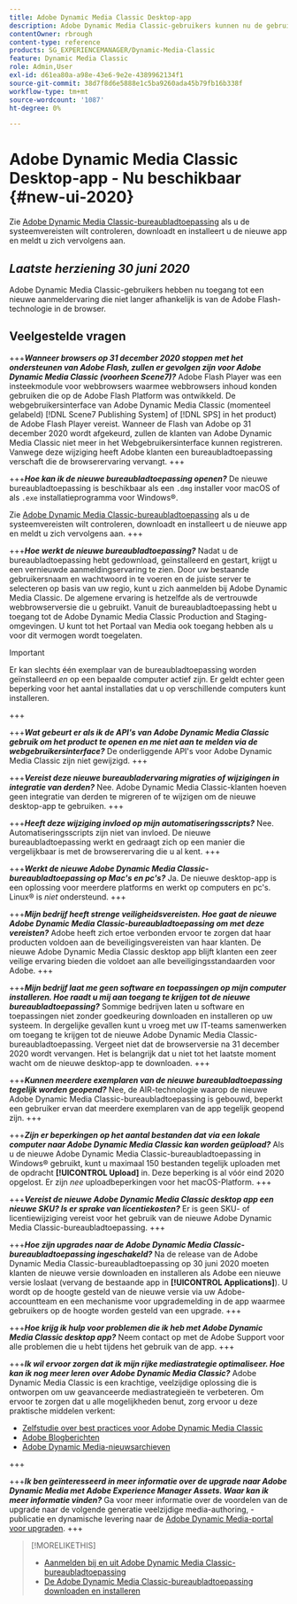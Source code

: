 ```yaml
---
title: Adobe Dynamic Media Classic Desktop-app
description: Adobe Dynamic Media Classic-gebruikers kunnen nu de gebruikersinterface volledig vernieuwen. De ervaring biedt een bijgewerkte aanmelding met koppelingen naar waardevolle bronnen en deze update is bovendien niet langer afhankelijk van de Adobe Flash in de browser.
contentOwner: rbrough
content-type: reference
products: SG_EXPERIENCEMANAGER/Dynamic-Media-Classic
feature: Dynamic Media Classic
role: Admin,User
exl-id: d61ea80a-a98e-43e6-9e2e-4389962134f1
source-git-commit: 38d7f8d6e5888e1c5ba9260ada45b79fb16b338f
workflow-type: tm+mt
source-wordcount: '1087'
ht-degree: 0%

---
```


# Adobe Dynamic Media Classic Desktop-app - Nu beschikbaar {#new-ui-2020}

Zie [Adobe Dynamic Media Classic-bureaubladtoepassing](/help/using/dynamic-media-classic-desktop-app.md) als u de systeemvereisten wilt controleren, downloadt en installeert u de nieuwe app en meldt u zich vervolgens aan.

## _Laatste herziening 30 juni 2020_

Adobe Dynamic Media Classic-gebruikers hebben nu toegang tot een nieuwe aanmeldervaring die niet langer afhankelijk is van de Adobe Flash-technologie in de browser.

## Veelgestelde vragen

+++**_Wanneer browsers op 31 december 2020 stoppen met het ondersteunen van Adobe Flash, zullen er gevolgen zijn voor Adobe Dynamic Media Classic (voorheen Scene7)?_**
Adobe Flash Player was een insteekmodule voor webbrowsers waarmee webbrowsers inhoud konden gebruiken die op de Adobe Flash Platform was ontwikkeld. De webgebruikersinterface van Adobe Dynamic Media Classic (momenteel gelabeld) [!DNL Scene7 Publishing System] of [!DNL SPS] in het product) de Adobe Flash Player vereist. Wanneer de Flash van Adobe op 31 december 2020 wordt afgekeurd, zullen de klanten van Adobe Dynamic Media Classic niet meer in het Webgebruikersinterface kunnen registreren. Vanwege deze wijziging heeft Adobe klanten een bureaubladtoepassing verschaft die de browserervaring vervangt.
+++

+++**_Hoe kan ik de nieuwe bureaubladtoepassing openen?_**
De nieuwe bureaubladtoepassing is beschikbaar als een `.dmg` installer voor macOS of als `.exe` installatieprogramma voor Windows®.

Zie [Adobe Dynamic Media Classic-bureaubladtoepassing](/help/using/dynamic-media-classic-desktop-app.md) als u de systeemvereisten wilt controleren, downloadt en installeert u de nieuwe app en meldt u zich vervolgens aan.
+++

<!-- NEWSLETTER IS DEAD The download links are also available by way of the [Adobe Dynamic Media Classic newsletter subscription page.](https://www.adobe.com/subscription/dynamic-media-newsletter.html) -->

+++**_Hoe werkt de nieuwe bureaubladtoepassing?_**
Nadat u de bureaubladtoepassing hebt gedownload, geïnstalleerd en gestart, krijgt u een vernieuwde aanmeldingservaring te zien. Door uw bestaande gebruikersnaam en wachtwoord in te voeren en de juiste server te selecteren op basis van uw regio, kunt u zich aanmelden bij Adobe Dynamic Media Classic. De algemene ervaring is hetzelfde als de vertrouwde webbrowserversie die u gebruikt. Vanuit de bureaubladtoepassing hebt u toegang tot de Adobe Dynamic Media Classic Production and Staging-omgevingen. U kunt tot het Portaal van Media ook toegang hebben als u voor dit vermogen wordt toegelaten.

>[!IMPORTANT]
>
>Er kan slechts één exemplaar van de bureaubladtoepassing worden geïnstalleerd *en* op een bepaalde computer actief zijn. Er geldt echter geen beperking voor het aantal installaties dat u op verschillende computers kunt installeren.

+++

+++**_Wat gebeurt er als ik de API&#39;s van Adobe Dynamic Media Classic gebruik om het product te openen en me niet aan te melden via de webgebruikersinterface?_**
De onderliggende API&#39;s voor Adobe Dynamic Media Classic zijn niet gewijzigd.
+++

+++**_Vereist deze nieuwe bureaubladervaring migraties of wijzigingen in integratie van derden?_**
Nee. Adobe Dynamic Media Classic-klanten hoeven geen integratie van derden te migreren of te wijzigen om de nieuwe desktop-app te gebruiken.
+++

+++**_Heeft deze wijziging invloed op mijn automatiseringsscripts?_**
Nee. Automatiseringsscripts zijn niet van invloed. De nieuwe bureaubladtoepassing werkt en gedraagt zich op een manier die vergelijkbaar is met de browserervaring die u al kent.
+++

+++**_Werkt de nieuwe Adobe Dynamic Media Classic-bureaubladtoepassing op Mac&#39;s en pc&#39;s?_**
Ja. De nieuwe desktop-app is een oplossing voor meerdere platforms en werkt op computers en pc&#39;s. Linux® is *niet* ondersteund.
+++

+++**_Mijn bedrijf heeft strenge veiligheidsvereisten. Hoe gaat de nieuwe Adobe Dynamic Media Classic-bureaubladtoepassing om met deze vereisten?_**
Adobe heeft zich ertoe verbonden ervoor te zorgen dat haar producten voldoen aan de beveiligingsvereisten van haar klanten. De nieuwe Adobe Dynamic Media Classic desktop app blijft klanten een zeer veilige ervaring bieden die voldoet aan alle beveiligingsstandaarden voor Adobe.
+++

+++**_Mijn bedrijf laat me geen software en toepassingen op mijn computer installeren. Hoe raadt u mij aan toegang te krijgen tot de nieuwe bureaubladtoepassing?_**
Sommige bedrijven laten u software en toepassingen niet zonder goedkeuring downloaden en installeren op uw systeem. In dergelijke gevallen kunt u vroeg met uw IT-teams samenwerken om toegang te krijgen tot de nieuwe Adobe Dynamic Media Classic-bureaubladtoepassing. Vergeet niet dat de browserversie na 31 december 2020 wordt vervangen. Het is belangrijk dat u niet tot het laatste moment wacht om de nieuwe desktop-app te downloaden.
+++

+++**_Kunnen meerdere exemplaren van de nieuwe bureaubladtoepassing tegelijk worden geopend?_**
Nee, de AIR-technologie waarop de nieuwe Adobe Dynamic Media Classic-bureaubladtoepassing is gebouwd, beperkt een gebruiker ervan dat meerdere exemplaren van de app tegelijk geopend zijn.
+++

+++**_Zijn er beperkingen op het aantal bestanden dat via een lokale computer naar Adobe Dynamic Media Classic kan worden geüpload?_**
Als u de nieuwe Adobe Dynamic Media Classic-bureaubladtoepassing in Windows® gebruikt, kunt u maximaal 150 bestanden tegelijk uploaden met de opdracht **[!UICONTROL Upload]** in. Deze beperking is al vóór eind 2020 opgelost. Er zijn *nee* uploadbeperkingen voor het macOS-Platform.
+++

+++**_Vereist de nieuwe Adobe Dynamic Media Classic desktop app een nieuwe SKU? Is er sprake van licentiekosten?_**
Er is geen SKU- of licentiewijziging vereist voor het gebruik van de nieuwe Adobe Dynamic Media Classic-bureaubladtoepassing.
+++

+++**_Hoe zijn upgrades naar de Adobe Dynamic Media Classic-bureaubladtoepassing ingeschakeld?_**
Na de release van de Adobe Dynamic Media Classic-bureaubladtoepassing op 30 juni 2020 moeten klanten de nieuwe versie downloaden en installeren als Adobe een nieuwe versie loslaat (vervang de bestaande app in **[!UICONTROL Applications]**). U wordt op de hoogte gesteld van de nieuwe versie via uw Adobe-accountteam en een mechanisme voor upgrademelding in de app waarmee gebruikers op de hoogte worden gesteld van een upgrade.
+++

+++**_Hoe krijg ik hulp voor problemen die ik heb met Adobe Dynamic Media Classic desktop app?_**
Neem contact op met de Adobe Support voor alle problemen die u hebt tijdens het gebruik van de app.
+++

+++**_Ik wil ervoor zorgen dat ik mijn rijke mediastrategie optimaliseer. Hoe kan ik nog meer leren over Adobe Dynamic Media Classic?_**
Adobe Dynamic Media Classic is een krachtige, veelzijdige oplossing die is ontworpen om uw geavanceerde mediastrategieën te verbeteren. Om ervoor te zorgen dat u alle mogelijkheden benut, zorg ervoor u deze praktische middelen verkent:

* [Zelfstudie over best practices voor Adobe Dynamic Media Classic](https://experienceleague.adobe.com/docs/experience-manager-learn/dynamic-media-classic-tutorial/overview.html)
* [Adobe Blogberichten](https://blog.adobe.com/)<!-- (https://blog.adobe.com/tag/dynamic-media/) -->
* [Adobe Dynamic Media-nieuwsarchieven](https://experienceleague.adobe.com/docs/dynamic-media-classic/using/dynamic-media-newsletter.html)

+++

<!-- HIDDEN AUGUST 2, 2021 BECAUSE THE NEWSLETTER WAS DISCONTINUED Plus, [subscribe to the Dynamic Media newsletter](https://www.adobe.com/subscription/dynamic-media-newsletter.html) to stay current on the latest news, information, training opportunities, powerful features available to you such as [Smart Imaging](https://experienceleague.adobe.com/docs/experience-manager-65/assets/dynamic/imaging-faq.html#dynamic), and the complementary audit program. -->

+++**_Ik ben geïnteresseerd in meer informatie over de upgrade naar Adobe Dynamic Media met Adobe Experience Manager Assets. Waar kan ik meer informatie vinden?_**
Ga voor meer informatie over de voordelen van de upgrade naar de volgende generatie veelzijdige media-authoring, -publicatie en dynamische levering naar de [Adobe Dynamic Media-portal voor upgraden](https://exploreadobe.com/dynamic-media-upgrade/).
+++

>[!MORELIKETHIS]
>
>* [Aanmelden bij en uit Adobe Dynamic Media Classic-bureaubladtoepassing](/help/using/signing-out.md)
>* [De Adobe Dynamic Media Classic-bureaubladtoepassing downloaden en installeren](/help/using/dynamic-media-classic-desktop-app.md)


<!-- SAVE - OLD LINK TO BEST PRACTICES GUIDE IN PDF https://www.adobe.com/content/dam/www/us/en/marketing/experience-manager-assets/dynamic-media/adobe-dynamic-media-classic-best-practices-guide.pdf -->